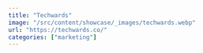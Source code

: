 ```yaml
---
title: "Techwards"
image: "/src/content/showcase/_images/techwards.webp"
url: "https://techwards.co/"
categories: ["marketing"]
---
```

